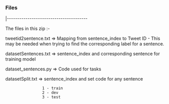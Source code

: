### Files
|---------------------------------------


The files in this zip :- 

tweetid2sentence.txt => Mapping from sentence_index to Tweet ID  -  This may be needed when trying to find the corresponding label for a sentence.

datasetSentences.txt => sentence_index and corresponding sentence for training model

dataset_sentences.py => Code used for tasks

datasetSplit.txt => sentence_index and set code for any sentence

                    1 - train
                    2 - dev
                    3 - test